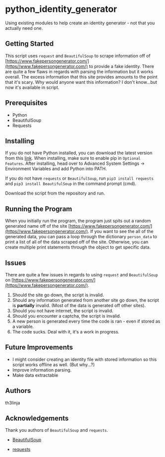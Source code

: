 # python_identity_generator
Using existing modules to help create an identity generator - not that you actually need one.

## Getting Started
This script uses `request` and `BeautifulSoup` to scrape information off of [https://www.fakepersongenerator.com/](https//www.fakepersongenerator.com/) to provide a fake identity. There are quite a few flaws in regards with parsing the information but it works overall. The excess information that this site provides amounts to the point that it's scary. Why would anyone want this information? I don't know...but now it's available in script.

## Prerequisites
* Python
* BeautifulSoup
* Requests

## Installing
If you do not have Python installed, you can download the latest version from this [link](https://www.python.org/). When installing, make sure to enable pip in `Optional Features`. After installing, head over to Advanced System Settings -> Environment Variables and add Python into PATH.

If you do not have `requests` or `BeautifulSoup`, run `pip3 install requests` and `pip3 install BeautifulSoup` in the command prompt (cmd).

Download the script from the repository and run.

## Running the Program
When you initially run the program, the program just spits out a random generated name off of the site [https://www.fakepersongenerator.com/](https//www.fakepersongenerator.com/). If you want to see the all of the generated data, you can pass a loop through the dictionary `person_data` to print a list of all of the data scraped off of the site. Otherwise, you can create multiple print statements through the object to get specific data.

## Issues
There are quite a few issues in regards to using `request` and `BeautifulSoup` on [https://www.fakepersongenerator.com/](https//www.fakepersongenerator.com/).
1. Should the site go down, the script is invalid.
2. Should any information generated from another site go down, the script is **partially** invalid. (Most of the data is generated off other sites).
3. Should you not have internet, the script is invalid.
4. Should you encounter a captcha, the script is invalid.
5. A new person is generated every time the code is ran - even if stored as a variable.
5. The code sucks. Deal with it, it's a work in progress.

## Future Improvements
* I might consider creating an identity file with stored information so this script works offline as well. (But why...?)
* Improve information parsing.
* Make data extractable

## Authors
th3linja

## Acknowledgements
Thank you authors of `BeautifulSoup` and `requests`.

* [BeautifulSoup](https://www.crummy.com/software/BeautifulSoup/)

* [requests](http://docs.python-requests.org/en/master/)
